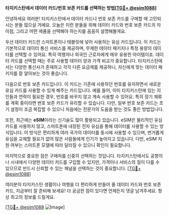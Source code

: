 **타지키스탄에서 데이터 카드/번호 보존 카드를 선택하는 방법[[TG💪+ @esim1088](https://t.me/s/esim1088)]**

안녕하세요 여러분! 타지키스탄에서 데이터 카드나 번호 보존 카드를 구매할 때 고민되시는 분들 많으실 거예요. 오늘은 이런 분들을 위해 데이터 카드와 번호 보존 카드의 차이점, 그리고 어떤 제품을 선택해야 하는지를 꼼꼼히 설명해볼게요.

우선 데이터 카드란 스마트폰이나 태블릿에 넣어 사용하는 유심 카드입니다. 이 카드는 기본적으로 데이터 통신 서비스를 제공하며, 무제한 데이터 패키지나 특정 용량의 데이터를 선택할 수 있어요. 특히 여행자나 외국인 근로자에게 매우 유용한 아이템이죠. 데이터 카드를 선택할 때는 주로 사용할 데이터 양과 가격 비교가 중요합니다. 타지키스탄에서는 다양한 통신사가 존재하고 각각 다른 요금제를 제공하니, 자신에게 맞는 데이터 패키지를 잘 알아보는 것이 좋습니다.

다음으로 번호 보존 카드입니다. 이 카드는 기존에 사용하던 번호를 유지하면서 새로운 유심 카드를 사용할 수 있게 해주는 카드입니다. 예를 들어, 이미 타지키스탄에 있는 지인들과 연락이 필요한 경우, 번호를 바꾸지 않고 계속 사용할 수 있어요. 특히 장기 체류를 계획 중이라면 번호 보존 카드가 유리할 수 있습니다. 다만, 일부 번호 보존 카드는 초기 설정이 조금 복잡할 수 있으니 처음에는 전문가의 도움을 받는 것도 좋은 방법입니다.

또한, 최근에는 **eSIM**이라는 신기술도 많이 활용되고 있습니다. eSIM은 물리적인 유심 카드를 사용하지 않고, 스마트폰에 내장된 전자 유심을 통해 데이터를 사용할 수 있는 방식입니다. 이 방식은 편리하게 여러 국가의 데이터를 동시에 사용할 수 있으며, 번거롭게 유심을 교체할 필요가 없어 많은 사람들에게 인기가 높아지고 있습니다. 다만, eSIM 지원 여부는 스마트폰 모델에 따라 달라질 수 있으니 확인이 필요합니다.

마지막으로 중요한 점은 구매처를 신중히 선택하는 것입니다. 타지키스탄에서도 공항이나 시내에서 다양한 데이터 카드를 구입할 수 있지만, 가격이나 서비스의 질이 다를 수 있으므로 반드시 신뢰할 수 있는 채널을 선택하는 것이 중요합니다. [[TG💪+ @esim1088](https://t.me/s/esim1088)]

여러분의 타지키스탄 생활이나 여행을 더 편리하게 만들어 줄 데이터 카드와 번호 보존 카드, 지금부터 잘 준비해 보세요! 더 궁금한 점이 있다면 언제든지 댓글 남겨주세요. 항상 최고의 정보를 드릴게요. 

[[TG💪+ @esim1088](https://t.me/s/esim1088) ![Image](https://i.postimg.cc/Y0z9fWf4/image.png)]